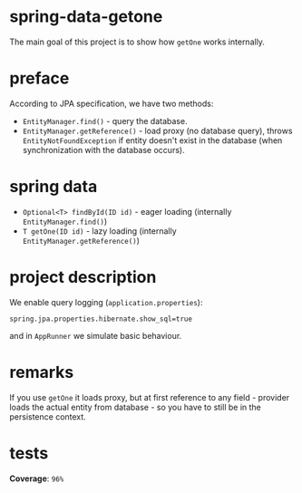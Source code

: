 # spring-data-getone
The main goal of this project is to show how `getOne` works internally.

# preface
According to JPA specification, we have two methods:
* `EntityManager.find()` - query the database.
* `EntityManager.getReference()` - load proxy (no database query), 
    throws `EntityNotFoundException` if entity doesn't exist in the database 
    (when synchronization with the database occurs).
    
# spring data
* `Optional<T> findById(ID id)` - eager loading (internally `EntityManager.find()`)
* `T getOne(ID id)` - lazy loading (internally `EntityManager.getReference()`)

# project description
We enable query logging (`application.properties`):
```
spring.jpa.properties.hibernate.show_sql=true
```

and in `AppRunner` we simulate basic behaviour.

# remarks
If you use `getOne` it loads proxy, but at first reference to any field - 
provider loads the actual entity from database - so you have to still be
in the persistence context.

# tests
**Coverage**: `96%`
